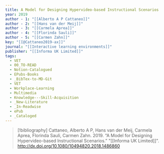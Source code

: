```yaml
---
title: A Model for Designing Hypervideo-based Instructional Scenarios
year: 2019
author - 1: "[[Alberto A P Cattaneo]]"
author - 2: "[[Hans van der Meij]]"
author - 3: "[[Carmela Aprea]]"
author - 4: "[[Florinda Sauli]]"
author - 5: "[[Carmen Zahn]]"
key: "[[@Cattaneo2019-ax]]"
journal: "[[Interactive learning environments]]"
publisher: "[[Informa UK Limited]]"
tags:
  - VET
  - 00_TO-READ
  - Notion-Catalogued
  - EPubs-Books
  - _BibTex-to-MD-Git
  - VET
  - Workplace-Learning
  - Multimedia
  - Knowledge---Skill-Acquisition
  - _New-Literature
  - _In-Readwise
  - ePub
  - _Cataloged
---
```


> [!bibliography]
> Cattaneo, Alberto A P, Hans van der Meij, Carmela Aprea, Florinda Sauli, Carmen Zahn. 2019. “A Model for Designing Hypervideo-based Instructional Scenarios.” "[[Informa UK Limited]]". http://dx.doi.org/10.1080/10494820.2018.1486860